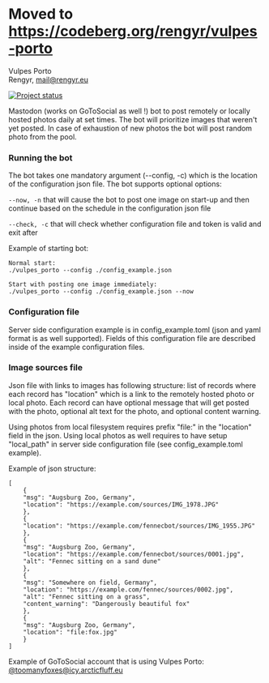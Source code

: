 # Moved to https://codeberg.org/rengyr/vulpes-porto

Vulpes Porto\
Rengyr, <mail@rengyr.eu>

[![Project status](https://github.com/Rengyr/Vulpes-Porto/actions/workflows/rust.yml/badge.svg)](https://github.com/Rengyr/Vulpes-Porto/actions/workflows/rust.yml)

Mastodon (works on GoToSocial as well !) bot to post remotely or locally hosted photos daily at set times. The bot will prioritize images that weren't yet posted. In case of exhaustion of new photos the bot will post random photo from the pool.

### Running the bot

The bot takes one mandatory argument (--config, -c) which is the location of the configuration json file. The bot supports optional options:

`--now, -n` that will cause the bot to post one image on start-up and then continue based on the schedule in the configuration json file

`--check, -c` that will check whether configuration file and token is valid and exit after

Example of starting bot:
```
Normal start:
./vulpes_porto --config ./config_example.json

Start with posting one image immediately:
./vulpes_porto --config ./config_example.json --now
```

### Configuration file

Server side configuration example is in config_example.toml (json and yaml format is as well supported). Fields of this configuration file are described inside of the example configuration files.

### Image sources file

Json file with links to images has following structure: list of records where each record has "location" which is a link to the remotely hosted photo or local photo. Each record can have optional message that will get posted with the photo, optional alt text for the photo, and optional content warning.

Using photos from local filesystem requires prefix "file:" in the "location" field in the json. Using local photos as well requires to have setup "local_path" in server side configuration file (see config_example.toml example).

Example of json structure:
```
[
    {
	"msg": "Augsburg Zoo, Germany",
	"location": "https://example.com/sources/IMG_1978.JPG"
    },
    {
	"location": "https://example.com/fennecbot/sources/IMG_1955.JPG"
    },
    {
	"msg": "Augsburg Zoo, Germany",
	"location": "https://example.com/fennecbot/sources/0001.jpg",
	"alt": "Fennec sitting on a sand dune"
    },
	{
	"msg": "Somewhere on field, Germany",
	"location": "https://example.com/fennec/sources/0002.jpg",
	"alt": "Fennec sitting on a grass",
	"content_warning": "Dangerously beautiful fox"
    },
	{
	"msg": "Augsburg Zoo, Germany",
	"location": "file:fox.jpg"
    }
]
```

Example of GoToSocial account that is using Vulpes Porto:\
[@toomanyfoxes@icy.arcticfluff.eu](https://icy.arcticfluff.eu/@toomanyfoxes)

